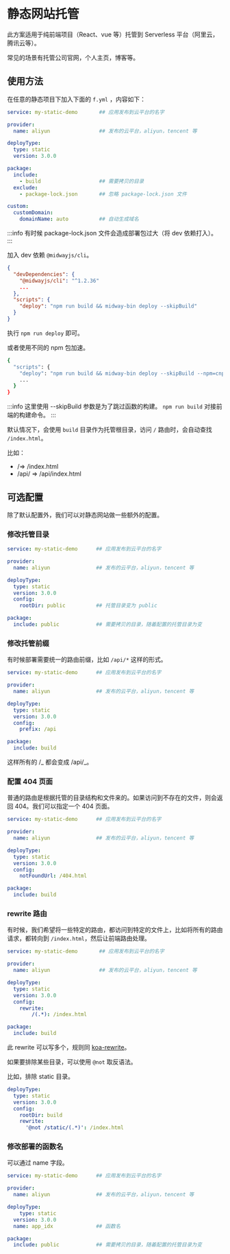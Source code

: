 # 静态网站托管

此方案适用于纯前端项目（React、vue 等）托管到 Serverless 平台（阿里云，腾讯云等）。

常见的场景有托管公司官网，个人主页，博客等。

## 使用方法

在任意的静态项目下加入下面的 `f.yml` ，内容如下：

```yaml
service: my-static-demo       ## 应用发布到云平台的名字

provider:
  name: aliyun                ## 发布的云平台，aliyun，tencent 等

deployType: 
  type: static
  version: 3.0.0

package:
  include:
  	- build                   ## 需要拷贝的目录
  exclude:
    - package-lock.json       ## 忽略 package-lock.json 文件

custom:
  customDomain:
    domainName: auto          ## 自动生成域名
```

:::info
有时候 package-lock.json 文件会造成部署包过大（将 dev 依赖打入）。
:::

加入 dev 依赖 `@midwayjs/cli`。

```json
{
  "devDependencies": {
    "@midwayjs/cli": "^1.2.36"
  	...
  },
  "scripts": {
    "deploy": "npm run build && midway-bin deploy --skipBuild"
  }
}
```

执行 `npm run deploy` 即可。

或者使用不同的 npm 包加速。

```bash
{
  "scripts": {
    "deploy": "npm run build && midway-bin deploy --skipBuild --npm=cnpm",
    ...
  }
}
```

:::info
这里使用 --skipBuild 参数是为了跳过函数的构建。 `npm run build` 对接前端的构建命令。
:::

默认情况下，会使用 `build` 目录作为托管根目录，访问 `/` 路由时，会自动查找 `/index.html`。

比如：

- /=> /index.html
- /api/ => /api/index.html

## 可选配置

除了默认配置外，我们可以对静态网站做一些额外的配置。

### 修改托管目录

```yaml
service: my-static-demo      ## 应用发布到云平台的名字

provider:
  name: aliyun               ## 发布的云平台，aliyun，tencent 等

deployType:
  type: static
  version: 3.0.0
  config:
  	rootDir: public          ## 托管目录变为 public

package:
  include: public            ## 需要拷贝的目录，随着配置的托管目录为变
```

### 修改托管前缀

有时候部署需要统一的路由前缀，比如 `/api/*` 这样的形式。

```yaml
service: my-static-demo      ## 应用发布到云平台的名字

provider:
  name: aliyun               ## 发布的云平台，aliyun，tencent 等

deployType:
  type: static
  version: 3.0.0
  config:
  	prefix: /api

package:
  include: build
```

这样所有的 /_ 都会变成 /api/_。

### 配置 404 页面

普通的路由是根据托管的目录结构和文件来的。如果访问到不存在的文件，则会返回 404。我们可以指定一个 404 页面。

```yaml
service: my-static-demo      ## 应用发布到云平台的名字

provider:
  name: aliyun               ## 发布的云平台，aliyun，tencent 等

deployType:
  type: static
  version: 3.0.0
  config:
  	notFoundUrl: /404.html

package:
  include: build
```

### rewrite 路由



有时候，我们希望将一些特定的路由，都访问到特定的文件上，比如将所有的路由请求，都转向到 `/index.html`，然后让前端路由处理。

```yaml
service: my-static-demo       ## 应用发布到云平台的名字

provider:
  name: aliyun                ## 发布的云平台，aliyun，tencent 等

deployType:
  type: static
  version: 3.0.0
  config:
  	rewrite:
    	/(.*): /index.html

package:
  include: build
```

此 rewrite 可以写多个，规则同 [koa-rewrite](https://github.com/koajs/rewrite)。
​

如果要排除某些目录，可以使用 `@not` 取反语法。
​

比如，排除 static 目录。

```yaml
deployType:
  type: static
  version: 3.0.0
  config:
    rootDir: build
    rewrite:
      '@not /static/(.*)': /index.html
```



### 修改部署的函数名

可以通过 name 字段。
​

```yaml
service: my-static-demo      ## 应用发布到云平台的名字

provider:
  name: aliyun               ## 发布的云平台，aliyun，tencent 等

deployType:
	type: static
  version: 3.0.0
  name: app_idx              ## 函数名

package:
  include: public            ## 需要拷贝的目录，随着配置的托管目录为变
```

